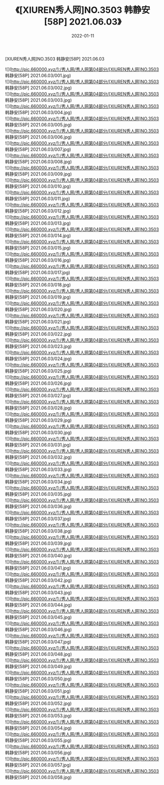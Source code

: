 ﻿---
layout: post
title:  《[XIUREN秀人网]NO.3503 韩静安[58P] 2021.06.03》
date:   2022-01-11
img: http://pic.660000.xyz/1:/秀人网/秀人网第04部分/[XIUREN秀人网]NO.3503 韩静安[58P] 2021.06.03/000.jpg
categories: [美女, 清纯, 唯美]
---

[XIUREN秀人网]NO.3503 韩静安[58P] 2021.06.03

 ![](http://pic.660000.xyz/1:/秀人网/秀人网第04部分/[XIUREN秀人网]NO.3503 韩静安[58P] 2021.06.03/001.jpg) <br>![](http://pic.660000.xyz/1:/秀人网/秀人网第04部分/[XIUREN秀人网]NO.3503 韩静安[58P] 2021.06.03/002.jpg) <br>![](http://pic.660000.xyz/1:/秀人网/秀人网第04部分/[XIUREN秀人网]NO.3503 韩静安[58P] 2021.06.03/003.jpg) <br>![](http://pic.660000.xyz/1:/秀人网/秀人网第04部分/[XIUREN秀人网]NO.3503 韩静安[58P] 2021.06.03/004.jpg) <br>![](http://pic.660000.xyz/1:/秀人网/秀人网第04部分/[XIUREN秀人网]NO.3503 韩静安[58P] 2021.06.03/005.jpg) <br>![](http://pic.660000.xyz/1:/秀人网/秀人网第04部分/[XIUREN秀人网]NO.3503 韩静安[58P] 2021.06.03/006.jpg) <br>![](http://pic.660000.xyz/1:/秀人网/秀人网第04部分/[XIUREN秀人网]NO.3503 韩静安[58P] 2021.06.03/007.jpg) <br>![](http://pic.660000.xyz/1:/秀人网/秀人网第04部分/[XIUREN秀人网]NO.3503 韩静安[58P] 2021.06.03/008.jpg) <br>![](http://pic.660000.xyz/1:/秀人网/秀人网第04部分/[XIUREN秀人网]NO.3503 韩静安[58P] 2021.06.03/009.jpg) <br>![](http://pic.660000.xyz/1:/秀人网/秀人网第04部分/[XIUREN秀人网]NO.3503 韩静安[58P] 2021.06.03/010.jpg) <br>![](http://pic.660000.xyz/1:/秀人网/秀人网第04部分/[XIUREN秀人网]NO.3503 韩静安[58P] 2021.06.03/011.jpg) <br>![](http://pic.660000.xyz/1:/秀人网/秀人网第04部分/[XIUREN秀人网]NO.3503 韩静安[58P] 2021.06.03/012.jpg) <br>![](http://pic.660000.xyz/1:/秀人网/秀人网第04部分/[XIUREN秀人网]NO.3503 韩静安[58P] 2021.06.03/013.jpg) <br>![](http://pic.660000.xyz/1:/秀人网/秀人网第04部分/[XIUREN秀人网]NO.3503 韩静安[58P] 2021.06.03/014.jpg) <br>![](http://pic.660000.xyz/1:/秀人网/秀人网第04部分/[XIUREN秀人网]NO.3503 韩静安[58P] 2021.06.03/015.jpg) <br>![](http://pic.660000.xyz/1:/秀人网/秀人网第04部分/[XIUREN秀人网]NO.3503 韩静安[58P] 2021.06.03/016.jpg) <br>![](http://pic.660000.xyz/1:/秀人网/秀人网第04部分/[XIUREN秀人网]NO.3503 韩静安[58P] 2021.06.03/017.jpg) <br>![](http://pic.660000.xyz/1:/秀人网/秀人网第04部分/[XIUREN秀人网]NO.3503 韩静安[58P] 2021.06.03/018.jpg) <br>![](http://pic.660000.xyz/1:/秀人网/秀人网第04部分/[XIUREN秀人网]NO.3503 韩静安[58P] 2021.06.03/019.jpg) <br>![](http://pic.660000.xyz/1:/秀人网/秀人网第04部分/[XIUREN秀人网]NO.3503 韩静安[58P] 2021.06.03/020.jpg) <br>![](http://pic.660000.xyz/1:/秀人网/秀人网第04部分/[XIUREN秀人网]NO.3503 韩静安[58P] 2021.06.03/021.jpg) <br>![](http://pic.660000.xyz/1:/秀人网/秀人网第04部分/[XIUREN秀人网]NO.3503 韩静安[58P] 2021.06.03/022.jpg) <br>![](http://pic.660000.xyz/1:/秀人网/秀人网第04部分/[XIUREN秀人网]NO.3503 韩静安[58P] 2021.06.03/023.jpg) <br>![](http://pic.660000.xyz/1:/秀人网/秀人网第04部分/[XIUREN秀人网]NO.3503 韩静安[58P] 2021.06.03/024.jpg) <br>![](http://pic.660000.xyz/1:/秀人网/秀人网第04部分/[XIUREN秀人网]NO.3503 韩静安[58P] 2021.06.03/025.jpg) <br>![](http://pic.660000.xyz/1:/秀人网/秀人网第04部分/[XIUREN秀人网]NO.3503 韩静安[58P] 2021.06.03/026.jpg) <br>![](http://pic.660000.xyz/1:/秀人网/秀人网第04部分/[XIUREN秀人网]NO.3503 韩静安[58P] 2021.06.03/027.jpg) <br>![](http://pic.660000.xyz/1:/秀人网/秀人网第04部分/[XIUREN秀人网]NO.3503 韩静安[58P] 2021.06.03/028.jpg) <br>![](http://pic.660000.xyz/1:/秀人网/秀人网第04部分/[XIUREN秀人网]NO.3503 韩静安[58P] 2021.06.03/029.jpg) <br>![](http://pic.660000.xyz/1:/秀人网/秀人网第04部分/[XIUREN秀人网]NO.3503 韩静安[58P] 2021.06.03/030.jpg) <br>![](http://pic.660000.xyz/1:/秀人网/秀人网第04部分/[XIUREN秀人网]NO.3503 韩静安[58P] 2021.06.03/031.jpg) <br>![](http://pic.660000.xyz/1:/秀人网/秀人网第04部分/[XIUREN秀人网]NO.3503 韩静安[58P] 2021.06.03/032.jpg) <br>![](http://pic.660000.xyz/1:/秀人网/秀人网第04部分/[XIUREN秀人网]NO.3503 韩静安[58P] 2021.06.03/033.jpg) <br>![](http://pic.660000.xyz/1:/秀人网/秀人网第04部分/[XIUREN秀人网]NO.3503 韩静安[58P] 2021.06.03/034.jpg) <br>![](http://pic.660000.xyz/1:/秀人网/秀人网第04部分/[XIUREN秀人网]NO.3503 韩静安[58P] 2021.06.03/035.jpg) <br>![](http://pic.660000.xyz/1:/秀人网/秀人网第04部分/[XIUREN秀人网]NO.3503 韩静安[58P] 2021.06.03/036.jpg) <br>![](http://pic.660000.xyz/1:/秀人网/秀人网第04部分/[XIUREN秀人网]NO.3503 韩静安[58P] 2021.06.03/037.jpg) <br>![](http://pic.660000.xyz/1:/秀人网/秀人网第04部分/[XIUREN秀人网]NO.3503 韩静安[58P] 2021.06.03/038.jpg) <br>![](http://pic.660000.xyz/1:/秀人网/秀人网第04部分/[XIUREN秀人网]NO.3503 韩静安[58P] 2021.06.03/039.jpg) <br>![](http://pic.660000.xyz/1:/秀人网/秀人网第04部分/[XIUREN秀人网]NO.3503 韩静安[58P] 2021.06.03/040.jpg) <br>![](http://pic.660000.xyz/1:/秀人网/秀人网第04部分/[XIUREN秀人网]NO.3503 韩静安[58P] 2021.06.03/041.jpg) <br>![](http://pic.660000.xyz/1:/秀人网/秀人网第04部分/[XIUREN秀人网]NO.3503 韩静安[58P] 2021.06.03/042.jpg) <br>![](http://pic.660000.xyz/1:/秀人网/秀人网第04部分/[XIUREN秀人网]NO.3503 韩静安[58P] 2021.06.03/043.jpg) <br>![](http://pic.660000.xyz/1:/秀人网/秀人网第04部分/[XIUREN秀人网]NO.3503 韩静安[58P] 2021.06.03/044.jpg) <br>![](http://pic.660000.xyz/1:/秀人网/秀人网第04部分/[XIUREN秀人网]NO.3503 韩静安[58P] 2021.06.03/045.jpg) <br>![](http://pic.660000.xyz/1:/秀人网/秀人网第04部分/[XIUREN秀人网]NO.3503 韩静安[58P] 2021.06.03/046.jpg) <br>![](http://pic.660000.xyz/1:/秀人网/秀人网第04部分/[XIUREN秀人网]NO.3503 韩静安[58P] 2021.06.03/047.jpg) <br>![](http://pic.660000.xyz/1:/秀人网/秀人网第04部分/[XIUREN秀人网]NO.3503 韩静安[58P] 2021.06.03/048.jpg) <br>![](http://pic.660000.xyz/1:/秀人网/秀人网第04部分/[XIUREN秀人网]NO.3503 韩静安[58P] 2021.06.03/049.jpg) <br>![](http://pic.660000.xyz/1:/秀人网/秀人网第04部分/[XIUREN秀人网]NO.3503 韩静安[58P] 2021.06.03/050.jpg) <br>![](http://pic.660000.xyz/1:/秀人网/秀人网第04部分/[XIUREN秀人网]NO.3503 韩静安[58P] 2021.06.03/051.jpg) <br>![](http://pic.660000.xyz/1:/秀人网/秀人网第04部分/[XIUREN秀人网]NO.3503 韩静安[58P] 2021.06.03/052.jpg) <br>![](http://pic.660000.xyz/1:/秀人网/秀人网第04部分/[XIUREN秀人网]NO.3503 韩静安[58P] 2021.06.03/053.jpg) <br>![](http://pic.660000.xyz/1:/秀人网/秀人网第04部分/[XIUREN秀人网]NO.3503 韩静安[58P] 2021.06.03/054.jpg) <br>![](http://pic.660000.xyz/1:/秀人网/秀人网第04部分/[XIUREN秀人网]NO.3503 韩静安[58P] 2021.06.03/055.jpg) <br>![](http://pic.660000.xyz/1:/秀人网/秀人网第04部分/[XIUREN秀人网]NO.3503 韩静安[58P] 2021.06.03/056.jpg) <br>![](http://pic.660000.xyz/1:/秀人网/秀人网第04部分/[XIUREN秀人网]NO.3503 韩静安[58P] 2021.06.03/057.jpg) <br>![](http://pic.660000.xyz/1:/秀人网/秀人网第04部分/[XIUREN秀人网]NO.3503 韩静安[58P] 2021.06.03/058.jpg) <br>